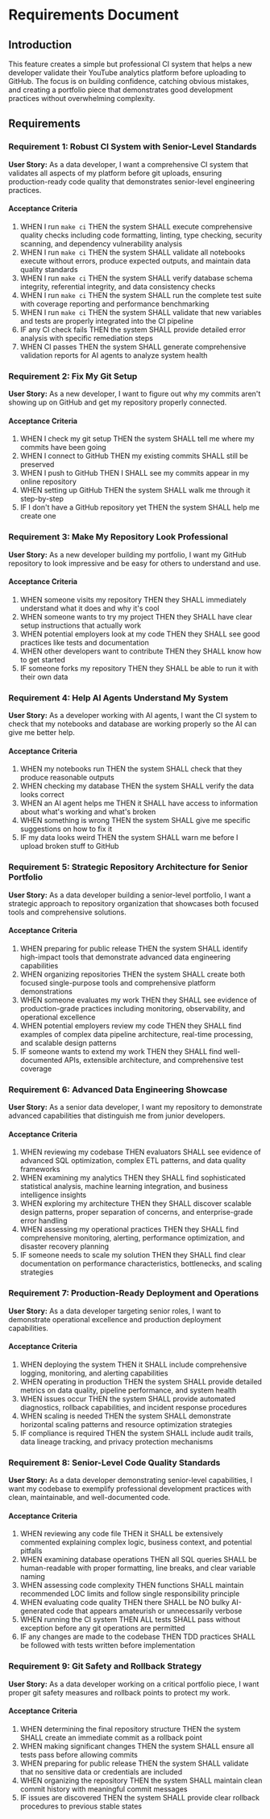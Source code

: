 # Requirements Document

## Introduction

This feature creates a simple but professional CI system that helps a new developer validate their YouTube analytics platform before uploading to GitHub. The focus is on building confidence, catching obvious mistakes, and creating a portfolio piece that demonstrates good development practices without overwhelming complexity.

## Requirements

### Requirement 1: Robust CI System with Senior-Level Standards

**User Story:** As a data developer, I want a comprehensive CI system that validates all aspects of my platform before git uploads, ensuring production-ready code quality that demonstrates senior-level engineering practices.

#### Acceptance Criteria

1. WHEN I run `make ci` THEN the system SHALL execute comprehensive quality checks including code formatting, linting, type checking, security scanning, and dependency vulnerability analysis
2. WHEN I run `make ci` THEN the system SHALL validate all notebooks execute without errors, produce expected outputs, and maintain data quality standards
3. WHEN I run `make ci` THEN the system SHALL verify database schema integrity, referential integrity, and data consistency checks
4. WHEN I run `make ci` THEN the system SHALL run the complete test suite with coverage reporting and performance benchmarking
5. WHEN I run `make ci` THEN the system SHALL validate that new variables and tests are properly integrated into the CI pipeline
6. IF any CI check fails THEN the system SHALL provide detailed error analysis with specific remediation steps
7. WHEN CI passes THEN the system SHALL generate comprehensive validation reports for AI agents to analyze system health

### Requirement 2: Fix My Git Setup

**User Story:** As a new developer, I want to figure out why my commits aren't showing up on GitHub and get my repository properly connected.

#### Acceptance Criteria

1. WHEN I check my git setup THEN the system SHALL tell me where my commits have been going
2. WHEN I connect to GitHub THEN my existing commits SHALL still be preserved
3. WHEN I push to GitHub THEN I SHALL see my commits appear in my online repository
4. WHEN setting up GitHub THEN the system SHALL walk me through it step-by-step
5. IF I don't have a GitHub repository yet THEN the system SHALL help me create one

### Requirement 3: Make My Repository Look Professional

**User Story:** As a new developer building my portfolio, I want my GitHub repository to look impressive and be easy for others to understand and use.

#### Acceptance Criteria

1. WHEN someone visits my repository THEN they SHALL immediately understand what it does and why it's cool
2. WHEN someone wants to try my project THEN they SHALL have clear setup instructions that actually work
3. WHEN potential employers look at my code THEN they SHALL see good practices like tests and documentation
4. WHEN other developers want to contribute THEN they SHALL know how to get started
5. IF someone forks my repository THEN they SHALL be able to run it with their own data

### Requirement 4: Help AI Agents Understand My System

**User Story:** As a developer working with AI agents, I want the CI system to check that my notebooks and database are working properly so the AI can give me better help.

#### Acceptance Criteria

1. WHEN my notebooks run THEN the system SHALL check that they produce reasonable outputs
2. WHEN checking my database THEN the system SHALL verify the data looks correct
3. WHEN an AI agent helps me THEN it SHALL have access to information about what's working and what's broken
4. WHEN something is wrong THEN the system SHALL give me specific suggestions on how to fix it
5. IF my data looks weird THEN the system SHALL warn me before I upload broken stuff to GitHub

### Requirement 5: Strategic Repository Architecture for Senior Portfolio

**User Story:** As a data developer building a senior-level portfolio, I want a strategic approach to repository organization that showcases both focused tools and comprehensive solutions.

#### Acceptance Criteria

1. WHEN preparing for public release THEN the system SHALL identify high-impact tools that demonstrate advanced data engineering capabilities
2. WHEN organizing repositories THEN the system SHALL create both focused single-purpose tools and comprehensive platform demonstrations
3. WHEN someone evaluates my work THEN they SHALL see evidence of production-grade practices including monitoring, observability, and operational excellence
4. WHEN potential employers review my code THEN they SHALL find examples of complex data pipeline architecture, real-time processing, and scalable design patterns
5. IF someone wants to extend my work THEN they SHALL find well-documented APIs, extensible architecture, and comprehensive test coverage

### Requirement 6: Advanced Data Engineering Showcase

**User Story:** As a senior data developer, I want my repository to demonstrate advanced capabilities that distinguish me from junior developers.

#### Acceptance Criteria

1. WHEN reviewing my codebase THEN evaluators SHALL see evidence of advanced SQL optimization, complex ETL patterns, and data quality frameworks
2. WHEN examining my analytics THEN they SHALL find sophisticated statistical analysis, machine learning integration, and business intelligence insights
3. WHEN exploring my architecture THEN they SHALL discover scalable design patterns, proper separation of concerns, and enterprise-grade error handling
4. WHEN assessing my operational practices THEN they SHALL find comprehensive monitoring, alerting, performance optimization, and disaster recovery planning
5. IF someone needs to scale my solution THEN they SHALL find clear documentation on performance characteristics, bottlenecks, and scaling strategies

### Requirement 7: Production-Ready Deployment and Operations

**User Story:** As a data developer targeting senior roles, I want to demonstrate operational excellence and production deployment capabilities.

#### Acceptance Criteria

1. WHEN deploying the system THEN it SHALL include comprehensive logging, monitoring, and alerting capabilities
2. WHEN operating in production THEN the system SHALL provide detailed metrics on data quality, pipeline performance, and system health
3. WHEN issues occur THEN the system SHALL provide automated diagnostics, rollback capabilities, and incident response procedures
4. WHEN scaling is needed THEN the system SHALL demonstrate horizontal scaling patterns and resource optimization strategies
5. IF compliance is required THEN the system SHALL include audit trails, data lineage tracking, and privacy protection mechanisms

### Requirement 8: Senior-Level Code Quality Standards

**User Story:** As a data developer demonstrating senior-level capabilities, I want my codebase to exemplify professional development practices with clean, maintainable, and well-documented code.

#### Acceptance Criteria

1. WHEN reviewing any code file THEN it SHALL be extensively commented explaining complex logic, business context, and potential pitfalls
2. WHEN examining database operations THEN all SQL queries SHALL be human-readable with proper formatting, line breaks, and clear variable naming
3. WHEN assessing code complexity THEN functions SHALL maintain recommended LOC limits and follow single responsibility principle
4. WHEN evaluating code quality THEN there SHALL be NO bulky AI-generated code that appears amateurish or unnecessarily verbose
5. WHEN running the CI system THEN ALL tests SHALL pass without exception before any git operations are permitted
6. IF any changes are made to the codebase THEN TDD practices SHALL be followed with tests written before implementation

### Requirement 9: Git Safety and Rollback Strategy

**User Story:** As a data developer working on a critical portfolio piece, I want proper git safety measures and rollback points to protect my work.

#### Acceptance Criteria

1. WHEN determining the final repository structure THEN the system SHALL create an immediate commit as a rollback point
2. WHEN making significant changes THEN the system SHALL ensure all tests pass before allowing commits
3. WHEN preparing for public release THEN the system SHALL validate that no sensitive data or credentials are included
4. WHEN organizing the repository THEN the system SHALL maintain clean commit history with meaningful commit messages
5. IF issues are discovered THEN the system SHALL provide clear rollback procedures to previous stable states
